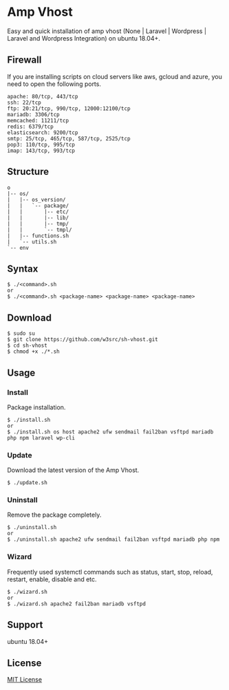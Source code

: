 # Amp Vhost   
Easy and quick installation of amp vhost (None | Laravel | Wordpress | Laravel and Wordpress Integration) on ubuntu 18.04+.   

## Firewall   
If you are installing scripts on cloud servers like aws, gcloud and azure, you need to open the following ports.   
```
apache: 80/tcp, 443/tcp
ssh: 22/tcp
ftp: 20:21/tcp, 990/tcp, 12000:12100/tcp
mariadb: 3306/tcp
memcached: 11211/tcp
redis: 6379/tcp
elasticsearch: 9200/tcp
smtp: 25/tcp, 465/tcp, 587/tcp, 2525/tcp
pop3: 110/tcp, 995/tcp
imap: 143/tcp, 993/tcp
```

## Structure   
```
o
|-- os/
|   |-- os_version/
|   |   `-- package/
|   |       |-- etc/
|   |       |-- lib/
|   |       |-- tmp/
|   |       `-- tmpl/
|   |-- functions.sh
|   `-- utils.sh
`-- env
```

## Syntax   
```
$ ./<command>.sh
or
$ ./<command>.sh <package-name> <package-name> <package-name>
```

## Download   
```
$ sudo su
$ git clone https://github.com/w3src/sh-vhost.git
$ cd sh-vhost
$ chmod +x ./*.sh
```

## Usage   

### Install   
Package installation.   
```
$ ./install.sh
or
$ ./install.sh os host apache2 ufw sendmail fail2ban vsftpd mariadb php npm laravel wp-cli
```

### Update   
Download the latest version of the Amp Vhost.   
```
$ ./update.sh
```

### Uninstall   
Remove the package completely.   
```
$ ./uninstall.sh
or
$ ./uninstall.sh apache2 ufw sendmail fail2ban vsftpd mariadb php npm
```

### Wizard   
Frequently used systemctl commands such as status, start, stop, reload, restart, enable, disable and etc.   
```
$ ./wizard.sh
or
$ ./wizard.sh apache2 fail2ban mariadb vsftpd
```

## Support   
ubuntu 18.04+   

## License   
[MIT License](LICENSE)   